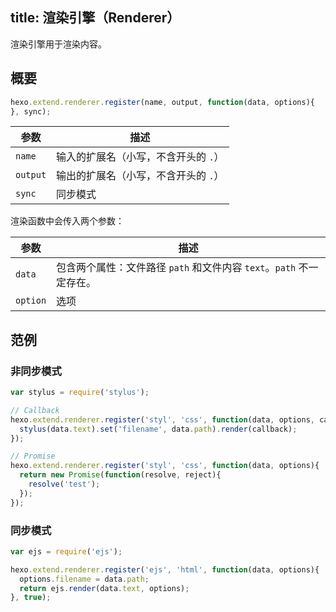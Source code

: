 title: 渲染引擎（Renderer）
---
渲染引擎用于渲染内容。

## 概要

``` js
hexo.extend.renderer.register(name, output, function(data, options){
}, sync);
```

参数 | 描述
--- | ---
`name` | 输入的扩展名（小写，不含开头的 `.`）
`output` | 输出的扩展名（小写，不含开头的 `.`）
`sync` | 同步模式

渲染函数中会传入两个参数：

参数 | 描述
--- | ---
`data` | 包含两个属性：文件路径 `path` 和文件内容 `text`。`path` 不一定存在。
`option` | 选项

## 范例

### 非同步模式

``` js
var stylus = require('stylus');

// Callback
hexo.extend.renderer.register('styl', 'css', function(data, options, callback){
  stylus(data.text).set('filename', data.path).render(callback);
});

// Promise
hexo.extend.renderer.register('styl', 'css', function(data, options){
  return new Promise(function(resolve, reject){
    resolve('test');
  });
});
```

### 同步模式

``` js
var ejs = require('ejs');

hexo.extend.renderer.register('ejs', 'html', function(data, options){
  options.filename = data.path;
  return ejs.render(data.text, options);
}, true);
```